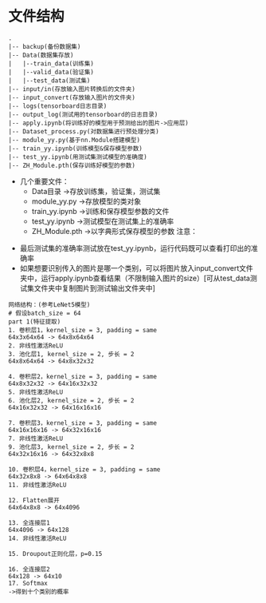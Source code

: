 # 文件结构

```ansi
.
|-- backup(备份数据集)
|-- Data(数据集存放)
|   |--train_data(训练集)
|   |--valid_data(验证集)
|   |--test_data(测试集)
|-- input/in(存放输入图片转换后的文件夹)
|-- input_convert(存放输入图片的文件夹)
|-- logs(tensorboard日志目录)
|-- output_log(测试用的tensorboard的日志目录)
|-- apply.ipynb(将训练好的模型用于预测给出的图片->应用层)
|-- Dataset_process.py(对数据集进行预处理分类)
|-- module_yy.py(基于nn.Module搭建模型)
|-- train_yy.ipynb(训练模型&保存模型参数)
|-- test_yy.ipynb(用测试集测试模型的准确度)
|-- ZH_Module.pth(保存训练好模型的参数)
```
+ 几个重要文件：
  + Data目录 ->存放训练集，验证集，测试集
  + module_yy.py ->存放模型的类对象
  + train_yy.ipynb ->训练和保存模型参数的文件
  + test_yy.ipynb ->测试模型在测试集上的准确率
  + ZH_Module.pth ->以字典形式保存模型的参数
注意：
- 最后测试集的准确率测试放在test_yy.ipynb，运行代码既可以查看打印出的准确率
- 如果想要识别传入的图片是哪一个类别，可以将图片放入input_convert文件夹中，运行apply.ipynb查看结果（不限制输入图片的size）[可从test_data测试集文件夹中复制图片到测试输出文件夹中]

```ansi
网络结构：(参考LeNet5模型)
# 假设batch_size = 64
part 1(特征提取)
1. 卷积层1，kernel_size = 3, padding = same
64x3x64x64 -> 64x8x64x64
2. 非线性激活ReLU
3. 池化层1, kernel_size = 2, 步长 = 2
64x8x64x64 -> 64x8x32x32

4. 卷积层2，kernel_size = 3, padding = same
64x8x32x32 -> 64x16x32x32
5. 非线性激活ReLU
6. 池化层2, kernel_size = 2, 步长 = 2
64x16x32x32 -> 64x16x16x16

7. 卷积层3，kernel_size = 3, padding = same
64x16x16x16 -> 64x32x16x16
7. 非线性激活ReLU
9. 池化层3, kernel_size = 2, 步长 = 2
64x32x16x16 -> 64x32x8x8

10. 卷积层4，kernel_size = 3, padding = same
64x32x8x8 -> 64x64x8x8
11. 非线性激活ReLU

12. Flatten展开
64x64x8x8 -> 64x4096

13. 全连接层1
64x4096 -> 64x128
14. 非线性激活ReLU

15. Droupout正则化层，p=0.15

16. 全连接层2
64x128 -> 64x10
17. Softmax
->得到十个类别的概率
```


